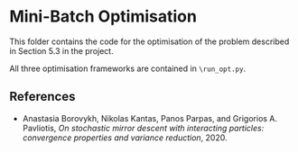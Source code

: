 # Mini-Batch Optimisation
This folder contains the code for the optimisation of the problem described in Section 5.3 in the project.

All three optimisation frameworks are contained in ``\run_opt.py``.

## References

*  Anastasia Borovykh, Nikolas Kantas, Panos Parpas, and Grigorios A. Pavliotis, *On stochastic mirror descent with interacting particles:  convergence properties and variance reduction*, 2020.

